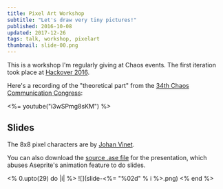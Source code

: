 ```yaml
---
title: Pixel Art Workshop
subtitle: "Let's draw very tiny pictures!"
published: 2016-10-08
updated: 2017-12-26
tags: talk, workshop, pixelart
thumbnail: slide-00.png
---
```


This is a workshop I'm regularly giving at Chaos events. The first iteration took place at [Hackover 2016](https://hackover.de).

Here's a recording of the "theoretical part" from the [34th Chaos Communication Congress](https://events.ccc.de/congress/2016/wiki/Main_Page):

<%= youtube("i3wSPmg8sKM") %>

## Slides

The 8x8 pixel characters are by [Johan Vinet](http://johanvinet.tumblr.com/post/127476776680/here-are-100-characters-8x8-pixels-using-the).

You can also download the [source .ase file](pixel-art-workshop.ase) for the presentation, which abuses Aseprite's animation feature to do slides.

<% 0.upto(29) do |i| %>
![](slide-<%= "%02d" % i %>.png)
<% end %>
